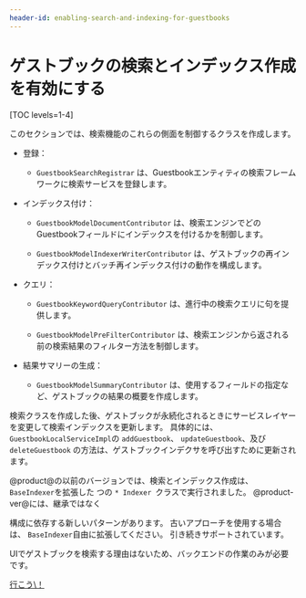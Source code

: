 ```yaml
---
header-id: enabling-search-and-indexing-for-guestbooks
---
```


# ゲストブックの検索とインデックス作成を有効にする

[TOC levels=1-4]

このセクションでは、検索機能のこれらの側面を制御するクラスを作成します。

  - 登録：

      - `GuestbookSearchRegistrar` は、Guestbookエンティティの検索フレームワークに検索サービスを登録します。

  - インデックス付け：

      - `GuestbookModelDocumentContributor` は、検索エンジンでどのGuestbookフィールドにインデックスを付けるかを制御します。

      - `GuestbookModelIndexerWriterContributor` は、ゲストブックの再インデックス付けとバッチ再インデックス付けの動作を構成します。

  - クエリ：

      - `GuestbookKeywordQueryContributor` は、進行中の検索クエリに句を提供します。

      - `GuestbookModelPreFilterContributor` は、検索エンジンから返される前の検索結果のフィルター方法を制御します。

  - 結果サマリーの生成：

      - `GuestbookModelSummaryContributor` は、使用するフィールドの指定など、ゲストブックの結果の概要を作成します。

検索クラスを作成した後、ゲストブックが永続化されるときにサービスレイヤーを変更して検索インデックスを更新します。 具体的には、 `GuestbookLocalServiceImpl`の `addGuestbook`、 `updateGuestbook`、及び `deleteGuestbook` の方法は、ゲストブックインデクサを呼び出すために更新されます。

@product@の以前のバージョンでは、検索とインデックス作成は、 `BaseIndexer`を拡張した</code> つの `* Indexer `クラスで実行されました。 @product-ver@には、継承</a>ではなく

構成に依存する新しいパターンがあります。 古いアプローチを使用する場合は、 `BaseIndexer`自由に拡張してください。 引き続きサポートされています。</p> 

UIでゲストブックを検索する理由はないため、バックエンドの作業のみが必要です。

<a class="go-link btn btn-primary" href="/docs/7-1/tutorials/-/knowledge_base/t/understanding-search-and-indexing">行こう\！<span class="icon-circle-arrow-right"></span></a>

